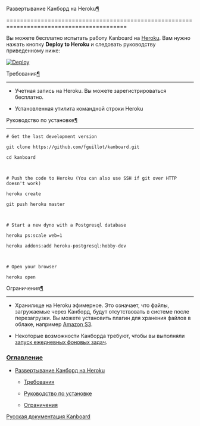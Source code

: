 Развертывание Канборд на Heroku[¶](#deploy-kanboard-on-heroku "Ссылка на этот заголовок")

=========================================================================================



Вы можете бесплатно испытать работу Kanboard на [Heroku](https://www.heroku.com/). Вам нужно нажать кнопку **Deploy to Heroku** и следовать руководству приведенному ниже:



[![Deploy](https://www.herokucdn.com/deploy/button.png)](https://heroku.com/deploy?template=https://github.com/fguillot/kanboard)



Требования[¶](#requirements "Ссылка на этот заголовок")

-------------------------------------------------------



-   Учетная запись на Heroku. Вы можете зарегистрироваться бесплатно.



-   Установленная утилита командной строки Heroku



Руководство по установке[¶](#manual-instructions "Ссылка на этот заголовок")

----------------------------------------------------------------------------



    # Get the last development version

    git clone https://github.com/fguillot/kanboard.git

    cd kanboard



    # Push the code to Heroku (You can also use SSH if git over HTTP doesn't work)

    heroku create

    git push heroku master



    # Start a new dyno with a Postgresql database

    heroku ps:scale web=1

    heroku addons:add heroku-postgresql:hobby-dev



    # Open your browser

    heroku open



Ограничения[¶](#limitations "Ссылка на этот заголовок")

-------------------------------------------------------



-   Хранилище на Heroku эфимерное. Это означает, что файлы, загружаемые через Канборд, будут отсутствовать в системе после перезагрузки. Вы можете установить плагин для хранения файлов в облаке, например [Amazon S3](https://github.com/kanboard/plugin-s3).



-   Некоторые возможности Канборда требуют, чтобы вы выполняли [запуск ежедневных фоновых задач](cronjob.markdown).



### [Оглавление](index.markdown)



-   [Развертывание Канборд на Heroku](#)

    -   [Требования](#requirements)

    -   [Руководство по установке](#manual-instructions)

    -   [Ограничения](#limitations)



 



 



 



 



 



 



[Русская документация Kanboard](http://kanboard.ru/doc/)


